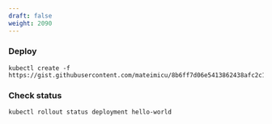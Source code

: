 ```yaml
---
draft: false
weight: 2090
---
```

### Deploy

```
kubectl create -f https://gist.githubusercontent.com/mateimicu/8b6ff7d06e5413862438afc2c12c5357/raw/154b19718ec5c67d828d16c642700980c211f59a/01_deployment.yal
```
### Check status
```
kubectl rollout status deployment hello-world
```
